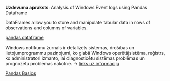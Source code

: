 **Uzdevuma apraksts**:
Analysis of Windows Event logs using Pandas Dataframe

DataFrames allow you to store and manipulate tabular data in rows of observations and columns of variables.

[pandas dataframe](https://pandas.pydata.org/pandas-docs/stable/getting_started/dsintro.html)

Windows notikumu žurnāls ir detalizēts sistēmas, drošības un lietojumprogrammu paziņojumi, ko glabā Windows operētājsistēma, reģistrs, ko administratori izmanto, lai diagnosticētu sistēmas problēmas un prognozētu problēmas nākotnē. -> [links uz informāciju](https://searchwindowsserver.techtarget.com/definition/Windows-event-log)

[Pandas Basics](https://www.learnpython.org/en/Pandas_Basics)

